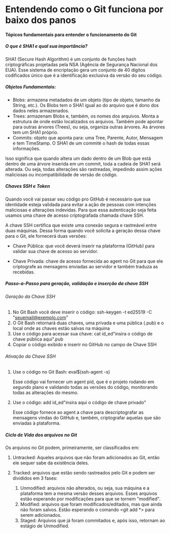 # Entendendo como o Git funciona por baixo dos panos

#### Tópicos fundamentais para entender o funcionamento do Git

##### O que é SHA1 e qual sua importância?

SHA1 (Secure Hash Algorithm) é um conjunto de funções hash criptográficas projetadas pela NSA (Agência de Segurança Nacional dos EUA). Esse sistema de encriptação gera um conjunto de 40 dígitos codificados único que é a identificação exclusiva da versão do seu código.

##### Objetos Fundamentais:

* Blobs: armazena metadados de um objeto (tipo de objeto, tamanho da String, etc.). Os Blobs tem o SHA1 igual ao do arquivo que é dono dos dados neles armazenados.
* Trees: armazenam Blobs e, também, os nomes dos arquivos. Monta a estrutura de onde estão localizados os arquivos. Também pode apontar para outras árvores (Trees), ou seja, organiza outras árvores. As árvores tem um SHA1 próprio.
* Commits: objeto que aponta para: uma Tree, Parente, Autor, Mensagem e tem TimeStamp. O SHA1 de um commité o hash de todas essas informações.

Isso significa que quando altera um dado dentro de um Blob que está dentro de uma árvore inserida em um commit, toda a cadeia de SHA1 será alterada. Ou seja, todas alterações são rastreadas, impedindo assim ações maliciosas ou incompatibilidade de versão de código.

##### Chaves SSH e Token

Quando você vai passar seu código pro GitHub é necessário que sua identidade esteja validada para evitar a ação de pessoas com intenções maliciosas e alterações indevidas. Para que essa autenticação seja feita usamos uma chave de acesso criptografada chamada chave SSH.

A chave SSH certifica que existe uma conexão segura e rastreável entre duas máquinas. Dessa forma quando você solicita a geração dessa chave para o Git, ele fornecerá duas versões:

* Chave Pública: que você deverá inserir na plataforma (GitHub) para validar sua chave de acesso ao servidor.

* Chave Privada: chave de acesso fornecida ao agent no Git para que ele criptografe as mensagens enviadas ao servidor e também traduza as recebidas.

##### Passo-a-Passo para geração, validação e inserção da chave SSH

###### Geração da Chave SSH

1. No Git Bash você deve inserir o código: ssh-keygen -t ed25519 -C "seuemail@exemplo.com"
2. O Git Bash retornará duas chaves, uma privada e uma pública (.pub) e o local onde as chaves estão salvas na máquina
3. Use o código para acessar sua chave: cat id_ed"insira o código de chave pública aqui".pub
4. Copiar o código exibido e inserir no GitHub no campo de Chave SSH

###### Ativação da Chave SSH

1. Use o código no Git Bash: eval$(ssh-agent -s)

   Esse código vai fornecer um agent pid, que é o projeto rodando em segundo plano e validando todas as versões do código, monitorando todas as alterações do mesmo.

2. Use o código: add id_ed"insira aqui o código de chave privado"

   Esse código fornece ao agent a chave para descriptografar as mensagens vindas do GitHub e, também, criptografar aquelas que são enviadas à plataforma.

##### Ciclo de Vida dos arquivos no Git

Os arquivos no Git podem, primeiramente, ser classificados em:

1. Untracked: Aqueles arquivos que não foram adicionados ao Git, então ele sequer sabe da existência deles.

2. Tracked: arquivos que estão sendo rastreados pelo Git e podem ser divididos em 3 fases:

   1. Unmodified: arquivos não alterados, ou seja, sua máquina e a plataforma tem a mesma versão desses arquivos. Esses arquivos estão esperando por modificações para que se tornem "modified".
   2. Modified: arquivos que foram modificados/editados, mas que ainda não foram salvos. Estão esperando o comando <git add *> para serem adicionados.
   3. Staged: Arquivos que já foram commitados e, após isso, retornam ao estágio de Unmodified.

   